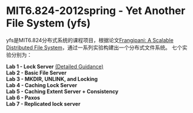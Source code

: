 # MIT6.824-2012spring - Yet Another File System (yfs)
yfs是MIT6.824分布式系统的课程项目，根据论文[Frangipani: A Scalable Distributed File System](https://pdos.csail.mit.edu/archive/6.824-2012/papers/thekkath-frangipani.pdf)，通过一系列实验构建出一个分布式文件系统。
七个实验分别为：  

**Lab 1 - Lock Server**  [(Detailed Guidance)](https://github.com/w1d2s/MIT6.824-2012spring-yfs/blob/lab1/Lab1%20Detailed%20Guidance.md)  
**Lab 2 - Basic File Server**  
**Lab 3 - MKDIR, UNLINK, and Locking**  
**Lab 4 - Caching Lock Server**  
**Lab 5 - Caching Extent Server + Consistency**  
**Lab 6 - Paxos**  
**Lab 7 - Replicated lock server**  


